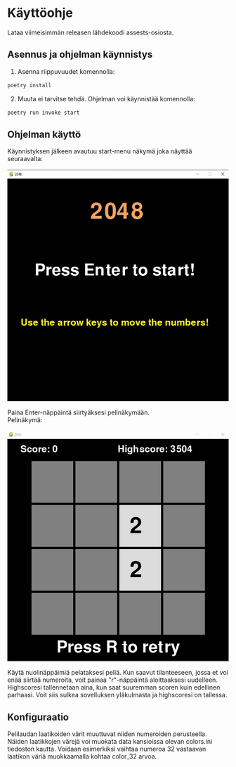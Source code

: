 # Käyttöohje

Lataa viimeisimmän releasen lähdekoodi assests-osiosta.

## Asennus ja ohjelman käynnistys

1. Asenna riippuvuudet komennolla:

```bash
poetry install
```

2. Muuta ei tarvitse tehdä. Ohjelman voi käynnistää komennolla:

```bash
poetry run invoke start
```

## Ohjelman käyttö

Käynnistyksen jälkeen avautuu start-menu näkymä joka näyttää seuraavalta:
<br/>
<br/>
![](./kuvat/kayttoohje-startmenu.JPG)

Paina Enter-näppäintä siirtyäksesi pelinäkymään.
<br/>
Pelinäkymä:
<br/>
<br/>
![](./kuvat/kayttoohje-game.JPG)

Käytä nuolinäppäimiä pelataksesi peliä. Kun saavut tilanteeseen, jossa et voi enää siirtää numeroita, voit painaa "r"-näppäintä aloittaaksesi uudelleen. Highscoresi tallennetaan aina, kun saat suuremman scoren kuin edellinen parhaasi. Voit siis sulkea sovelluksen yläkulmasta ja highscoresi on tallessa.

## Konfiguraatio

Pelilaudan laatikoiden värit muuttuvat niiden numeroiden perusteella. Näiden laatikkojen värejä voi muokata data kansioissa olevan colors.ini tiedoston kautta. Voidaan esimerkiksi vaihtaa numeroa 32 vastaavan laatikon väriä muokkaamalla kohtaa color_32 arvoa.

